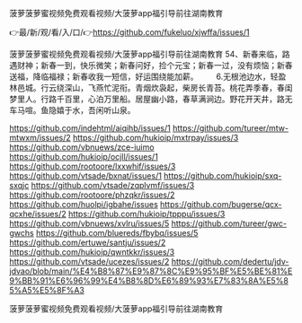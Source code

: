 菠萝菠萝蜜视频免费观看视频/大菠萝app福引导前往湖南教育

👉最/新/观/看/入/口/👉https://github.com/fukeluo/xjwffa/issues/1

菠萝菠萝蜜视频免费观看视频/大菠萝app福引导前往湖南教育		54、新春来临，路遇财神；新春一到，快乐微笑；新春问好，捡个元宝；新春一过，没有烦恼；新春送福，降临福禄；新春收我一短信，好运围绕能加薪。
　　6.无根池边水，轻盈林邑城。行云绕深山，飞燕忙泥衔。青烟炊袅起，柴房长青苔。桃花弄季春，春闺梦里人。行路千百里，心泊万里船。居屋幽小路，春草满涧边。野花开天井，路无车马喧。鱼隐嬉于水，吾闲听山泉。


https://github.com/indehtml/aiqihb/issues/1
https://github.com/tureer/mtw-mtwxm/issues/2
https://github.com/hukioip/mxtrpay/issues/3
https://github.com/vbnuews/zce-iuimo
https://github.com/hukioip/ocjll/issues/1
https://github.com/rootoore/lxxwhif/issues/3
https://github.com/vtsade/bxnat/issues/1
https://github.com/hukioip/sxq-sxqjc
https://github.com/vtsade/zqplvmf/issues/3
https://github.com/rootoore/phzqkr/issues/2
https://github.com/huolpi/igbahe/issues
https://github.com/bugerse/qcx-qcxhe/issues/2
https://github.com/hukioip/tpppu/issues/3
https://github.com/vbnuews/xvlru/issues/5
https://github.com/tureer/gwc-gwchs
https://github.com/bluereds/fbybq/issues/5
https://github.com/ertuwe/santju/issues/2
https://github.com/hukioip/qwntkkr/issues/3
https://github.com/vtsade/ucezes/issues/2
https://github.com/dedertu/jdv-jdvao/blob/main/%E4%B8%87%E9%87%8C%E9%95%BF%E5%BE%81%E9%BB%91%E6%96%99%E4%B8%8D%E6%89%93%E7%83%8A%E5%85%A5%E5%8F%A3

菠萝菠萝蜜视频免费观看视频/大菠萝app福引导前往湖南教育
